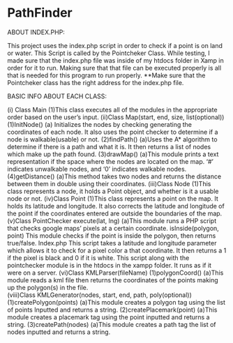 # PathFinder

ABOUT INDEX.PHP:

This project uses the index.php script in order to check if a point is on land or water. This Script is called by the Pointcheker Class. 
While testing, I made sure that the index.php file was inside of my htdocs folder in Xamp in order for it to run. Making sure that that file can be executed properly is all that is needed for this program to run properly. 
**Make sure that the Pointcheker class has the right address for the index.php file. 


BASIC INFO ABOUT EACH CLASS:

(i) Class Main
			(1)This class executes all of the modules in the appropriate order 
based on the user’s input. 
		(ii)Class Map(start, end, size, list(optional))
		     (1)InitNode()
			(a) Initializes the nodes by checking generating the coordinates of 
each node. It also uses the point checker to determine if a node is walkable(usable) or not. 
		     (2)findPath()
			(a)Uses the A* algorithm to determine if there is a path and what it 
is. It then returns a list of nodes which make up the path found. 
		     (3)drawMap()
			(a)This module prints a text representation if the space where the 
nodes are located on the map. ‘#’ indicates unwalkable nodes, and ‘0’ indicates walkable nodes. 
		     (4)getDistance()
			(a)This method takes two nodes and returns the distance between 
them in double using their coordinates. 
(iii)Class Node
     (1)This class represents a node, it holds a Point object, and 
whether is it a usable node or not. 
(iv)Class Point
     (1)This class represents a point on the map. It holds its latitude and 
longitude. It also corrects the latitude and longitude of the point if 
the coordinates entered are outside the boundaries of the map.
(v)Class PointChecker
execute(lat, lng)
			(a)This module runs a PHP script that checks google maps’ pixels 
at a certain coordinate. 
isInside(polygon, point)
This module checks if the point is inside the polygon, then returns true/false. 
Index.php
This script takes a latitude and longitude parameter which allows it to check for a pixel color a that coordinate. It then returns a 1 if the pixel is black and 0 if it is white. 
This script along with the pointchecker module is in the htdocs in the xampp folder. It runs as if it were on a server. 
(vi)Class KMLParser(fileName)
      (1)polygonCoord()	
     (a)This module reads a kml file then returns the coordinates of 
the points making up the polygon(s) in the file. 	
(viii)Class KMLGenerator(nodes, start, end, path, poly(optional))
     (1)createPolygon(points)
	    (a)This module creates a polygon tag using the list of points 
Inputted and returns a string. 
     (2)createPlacemark(point)
	   (a)This module creates a placemark tag using the point inputted 
and returns a string. 
     (3)createPath(nodes)
	    (a)This module creates a path tag the list of nodes inputted and 
returns a string. 


